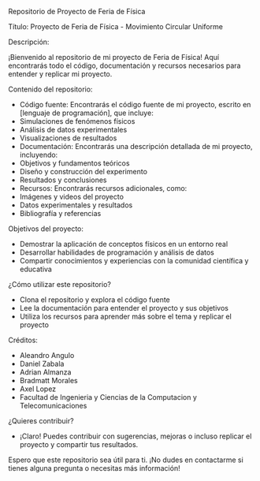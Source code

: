 Repositorio de Proyecto de Feria de Física

Título: Proyecto de Feria de Física - Movimiento Circular Uniforme

Descripción:

¡Bienvenido al repositorio de mi proyecto de Feria de Física! Aquí encontrarás todo el código, documentación y recursos necesarios para entender y replicar mi proyecto.

Contenido del repositorio:

- Código fuente: Encontrarás el código fuente de mi proyecto, escrito en [lenguaje de programación], que incluye:
- Simulaciones de fenómenos físicos
- Análisis de datos experimentales
- Visualizaciones de resultados
- Documentación: Encontrarás una descripción detallada de mi proyecto, incluyendo:
- Objetivos y fundamentos teóricos
- Diseño y construcción del experimento
- Resultados y conclusiones
- Recursos: Encontrarás recursos adicionales, como:
- Imágenes y videos del proyecto
- Datos experimentales y resultados
- Bibliografía y referencias

Objetivos del proyecto:

- Demostrar la aplicación de conceptos físicos en un entorno real
- Desarrollar habilidades de programación y análisis de datos
- Compartir conocimientos y experiencias con la comunidad científica y educativa

¿Cómo utilizar este repositorio?

- Clona el repositorio y explora el código fuente
- Lee la documentación para entender el proyecto y sus objetivos
- Utiliza los recursos para aprender más sobre el tema y replicar el proyecto

Créditos:

- Aleandro Angulo
- Daniel Zabala
- Adrian Almanza
- Bradmatt Morales
- Axel Lopez
- Facultad de Ingenieria y Ciencias de la Computacion y Telecomunicaciones

¿Quieres contribuir?

- ¡Claro! Puedes contribuir con sugerencias, mejoras o incluso replicar el proyecto y compartir tus resultados.

Espero que este repositorio sea útil para ti. ¡No dudes en contactarme si tienes alguna pregunta o necesitas más información!
